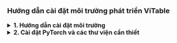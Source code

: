### Hướng dẫn cài đặt môi trường phát triển ViTable

<details>
<summary><b>1. Hướng dẫn cài đặt môi trường</b></summary>

1. **Tải và cài đặt Miniconda:**

    <details>
    <summary>Dành cho Unbuntu</summary>

    ```bash
    # download
    wget https://repo.anaconda.com/miniconda/Miniconda3-latest-Linux-x86_64.sh
    # run
    bash Miniconda3-latest-Linux-x86_64.sh
    # delete
    rm Miniconda3-latest-Linux-x86_64.sh
    ```
    </details>
    <details>
    <summary>Dành cho Windows</summary>

    Tải Miniconda từ trang chính thức: [Miniconda Download](https://docs.conda.io/en/latest/miniconda.html)
    Chọn phiên bản phù hợp với hệ điều hành của bạn (Windows 64-bit) và tải xuống tệp cài đặt. Sau đó, chạy tệp cài đặt và làm theo hướng dẫn hoặc chạy lệnh sau trong Command Prompt hoặc PowerShell:
    ```bash
    # download
    curl -O https://repo.anaconda.com/miniconda/Miniconda3-latest-Windows-x86_64.exe
    # run
    start /wait Miniconda3-latest-Windows-x86_64.exe /S /D=C:\Miniconda3
    # delete
    del Miniconda3-latest-Windows-x86_64.exe
    ```

    Nếu không sử dụng được lệnh `conda`, cần thêm đường dẫn của Miniconda vào biến môi trường PATH.
    
    - Bước 1: Nhấn Windows + S, tìm: "Environment Variables" → Chọn Edit the system environment variables → Nhấn nút Environment Variables...
    - Bước 2: Trong phần User variables, chọn Path → nhấn Edit → Nhấn New, thêm các dòng sau: `D:\SOFTS\Miniconda`, `D:\SOFTS\Miniconda\Scripts`
    - Bước 3: Xác nhận Nhấn OK → OK → OK → Tắt CMD hoặc PowerShell cũ, mở mới → chạy: `conda --version` để kiểm tra.
    </details>

2. **Cài đặt một số thư viện cần thiết:**

    <details>
    <summary>Dành cho Ubuntu</summary>
    1. Cài đặt GCC (GNU Compiler Collection) để biên dịch mã nguồn C/C++, (còn được gọi là g++): 

    ```bash
    sudo apt update
    sudo apt install build-essential -y
    ```
    Kiểm tra
    ```bash
    gcc --version
    ```
    2. Cài đặt NCCL (NVIDIA Collective Communications Library) để hỗ trợ giao tiếp giữa các GPU, 

    ```bash
    sudo apt install libnccl2 libnccl-dev -y
    ```
    kiểm tra

    ```bash
    dpkg -l | grep nccl
    ```
    </details>
    <details>
    <summary>Dành cho Windows</summary>
    Cài đặt đủ driver NVIDIA mới nhất từ trang chủ của NVIDIA: [NVIDIA Driver Download](https://www.nvidia.com/Download/index.aspx)
    Cài đặt Microsoft Visual C++ Redistributable để đảm bảo các thư viện cần thiết đã được cài đặt.
    Cài đặt Visual Studio Build Tools từ trang chính thức: [Visual Studio Build Tools](https://visualstudio.microsoft.com/visual-cpp-build-tools/)
        1. Chạy file cài đặt, chọn: "Desktop development with C++"
        2. Tick thêm "MSVC v14.x" (C++ build tools)
        3. Tick "Windows 10 SDK" (hoặc Windows 11 SDK)
        4. Nhấn Install/Modify để cài đặt.
        5. Sau khi cài xong, mở "x86_x64 Cross Tools Command Prompt for VS 2022".
        6. Kích hoạt môi trường conda, cài các package Python cần build (mmocr, lanms-neo, ...).
    </details>

3. **Thiết lập môi trường conda:**

    Xoá môi trường Conda cũ nếu có:

    ```bash
    conda deactivate
    conda env remove -n viTable
    ```

    Tạo môi trường Conda mới:

    ```bash
    conda create -n viTable python=3.9.23 -y
    ```
    Kích hoạt môi trường Conda:

    ```bash
    conda activate viTable
    ```

    Kiểm tra phiên bản Python:

    ```bash
    python --version
    ```
    Đảm bảo phiên bản `Python` là `3.9.x`, vì `viTable` yêu cầu `Python 3.9`.
</details>

<details>
<summary><b>2. Cài đặt PyTorch và các thư viện cần thiết</b></summary>

1. **Cài PyTorch hỗ trợ CUDA 11.8:**

    ```bash
    pip install "numpy>=1.21.0,<1.24.0"
    pip install "opencv-python<4.12.0"
    pip install torch==1.13.1+cu117 torchvision==0.14.1+cu117 torchaudio==0.13.1 --extra-index-url https://download.pytorch.org/whl/cu117
    ```
    Cần cài đặt `numpy` phiên bản < 1.24 để tương thích vì `pytorch` phiên bản này ra đời trước `numpy 1.24`. `opencv-python < 4.12.0` để tránh việc nó tự cài `numpy 2.x` gây xung đột.

    Xem chi tiết về các phiên bản PyTorch tại: https://pytorch.org/get-started/previous-versions/

2. **Kiểm tra cài đặt PyTorch:**

    ```python
    import torch
    print(torch.__version__)
    print(torch.cuda.is_available())
    print(torch.cuda.get_device_name(0))
    ```
    Nếu thấy phiên bản `PyTorch` và thông tin `GPU`, thì cài đặt đã thành công.
    Lưu ý là không cài `cudnn`, vì nó đã được cài sẵn trong `PyTorch` nhờ `pip` rồi.

3. **Cài đặt openMim để quản lý các mô hình và công cụ của MMDetection:**

    ```bash
    pip install -U openmim
    ```

5. **Cài đặt mmCV (OpenMMLab Computer Vision Foundation):**

    ```bash
    mim install "mmcv<1.8.0"
    ```
    Khi cài mmDetection mmOCR và mmCV cần đúng phiên bản tương thích với nhau, nếu không sẽ báo lỗi.
    Xem thêm tại https://github.com/open-mmlab/mmocr/blob/v0.6.3/docs/en/install.md

6. **Cài đặt mmDetection (OpenMMLab Object Detection Toolbox):**

    ```bash
    mim install "mmdet<3.0.0"
    ```
    Xem thêm tại https://mmdetection.readthedocs.io/en/latest/get_started.html

7. **Cài đặt mmOCR (OpenMMLab Optical Character Recognition Toolbox):**

    ```bash
    mim install "mmocr==0.6.3"
    ```
    Xem thêm tại https://github.com/open-mmlab/mmocr/blob/v0.6.3/docs/en/install.md

9. **Cài đặt các thư viện bổ sung cho việc tính TEDS:**

    ```bash
    pip install apted
    pip install distance
    ```

    Hai thư viện này sẽ được sử dụng để tính toán TEDS (Tree Edit Distance) trong quá trình đánh giá mô hình. Cụ thể là `apted` sẽ được sử dụng để tính toán TEDS giữa các cây cấu trúc của văn bản, trong khi `distance` sẽ hỗ trợ tính toán khoảng cách giữa các chuỗi ký tự.

10. **Xoá cache của pip, conda và openmim:**

    ```bash
    pip cache purge
    conda clean --all
    # poweshell
    Remove-Item -Path "$env:USERPROFILE\.cache\mim" -Recurse -Force
    # cmd
    rmdir /s /q %USERPROFILE%\.cache\mim
    # bash
    rm -rf ~/.cache/mim
    ```

</details>